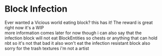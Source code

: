 # Block Infection
Ever wanted a Vicious world eating block?
this has it!
The reward is great \
right now it's a WIP \
more information comes later for now though i can also say that the infection block will not eat BlockEntities so chests or anything that can hold nbt so it's not that bad
it also won't eat the infection resistant block
also sorry for the trash textures i'm not a artist